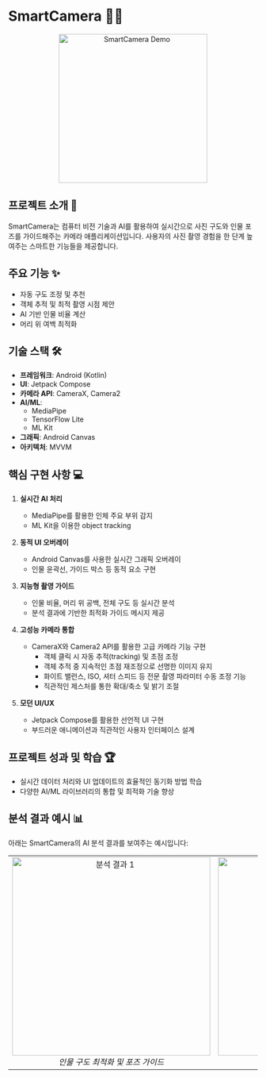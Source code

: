 # SmartCamera 📸🧠

<p align="center">
  <img src="path_to_your_gif.gif" alt="SmartCamera Demo" width="300">
</p>

## 프로젝트 소개 🚀

SmartCamera는 컴퓨터 비전 기술과 AI를 활용하여 실시간으로 사진 구도와 인물 포즈를 가이드해주는 카메라 애플리케이션입니다. 사용자의 사진 촬영 경험을 한 단계 높여주는 스마트한 기능들을 제공합니다.

## 주요 기능 ✨

- 자동 구도 조정 및 추천
- 객체 추적 및 최적 촬영 시점 제안
- AI 기반 인물 비율 계산
- 머리 위 여백 최적화

## 기술 스택 🛠️

- **프레임워크**: Android (Kotlin)
- **UI**: Jetpack Compose
- **카메라 API**: CameraX, Camera2
- **AI/ML**:
  - MediaPipe
  - TensorFlow Lite
  - ML Kit
- **그래픽**: Android Canvas
- **아키텍처**: MVVM

## 핵심 구현 사항 💻

1. **실시간 AI 처리**
   - MediaPipe를 활용한 인체 주요 부위 감지
   - ML Kit을 이용한 object tracking

2. **동적 UI 오버레이**
   - Android Canvas를 사용한 실시간 그래픽 오버레이
   - 인물 윤곽선, 가이드 박스 등 동적 요소 구현

3. **지능형 촬영 가이드**
   - 인물 비율, 머리 위 공백, 전체 구도 등 실시간 분석
   - 분석 결과에 기반한 최적화 가이드 메시지 제공

4. **고성능 카메라 통합**
   - CameraX와 Camera2 API를 활용한 고급 카메라 기능 구현
     * 객체 클릭 시 자동 추적(tracking) 및 초점 조정
     * 객체 추적 중 지속적인 초점 재조정으로 선명한 이미지 유지
     * 화이트 밸런스, ISO, 셔터 스피드 등 전문 촬영 파라미터 수동 조정 기능
     * 직관적인 제스처를 통한 확대/축소 및 밝기 조절
   

5. **모던 UI/UX**
   - Jetpack Compose를 활용한 선언적 UI 구현
   - 부드러운 애니메이션과 직관적인 사용자 인터페이스 설계

## 프로젝트 성과 및 학습 🏆

- 실시간 데이터 처리와 UI 업데이트의 효율적인 동기화 방법 학습
- 다양한 AI/ML 라이브러리의 통합 및 최적화 기술 향상

## 분석 결과 예시 📊

아래는 SmartCamera의 AI 분석 결과를 보여주는 예시입니다:

<table>
  <tr>
    <td align="center">
      <img src="path_to_analysis_image_1.jpg" alt="분석 결과 1" width="400"><br>
      <em>인물 구도 최적화 및 포즈 가이드</em>
    </td>
    <td align="center">
      <img src="path_to_analysis_image_2.jpg" alt="분석 결과 2" width="400"><br>
      <em>객체 추적 및 초점 조정 예시</em>
    </td>
  </tr>
</table>

